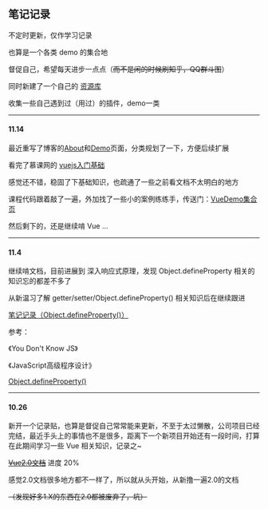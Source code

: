 ## 笔记记录       

不定时更新，仅作学习记录

也算是一个各类 demo 的集合地

督促自己，希望每天进步一点点（~~而不是闲的时候刷知乎，QQ群斗图~~）

同时新建了一个自己的 [资源库](https://github.com/hanekaoru/Repository)

收集一些自己遇到过（用过）的插件，demo一类

----
#### 11.14

最近重写了博客的[About](http://hanekaoru.com/about/)和[Demo](http://hanekaoru.com/about/demo.html)页面，分类规划了一下，方便后续扩展

看完了慕课网的 [vuejs入门基础](http://www.imooc.com/learn/694)

感觉还不错，稳固了下基础知识，也疏通了一些之前看文档不太明白的地方

课程代码跟着敲了一遍，外加找了一些小的案例练练手，传送门：[VueDemo集合页](https://github.com/hanekaoru/WebLearningNotes/tree/master/VueDemo)

然后剩下的，还是继续啃 Vue ...

----
#### 11.4

继续啃文档，目前进展到 深入响应式原理，发现 Object.defineProperty 相关的知识忘的都差不多了

从新温习了解 getter/setter/Object.defineProperty() 相关知识后在继续跟进

[笔记记录（Object.defineProperty()）](http://hanekaoru.com/object-defineproperty/)

参考：

《You Don't Know JS》

《JavaScript高级程序设计》

[Object.defineProperty()](https://developer.mozilla.org/zh-CN/docs/Web/JavaScript/Reference/Global_Objects/Object/defineProperty)

----

#### 10.26

新开一个记录贴，也算是督促自己常常能来更新，不至于太过懒散，公司项目已经完结，最近手头上的事情也不是很多，距离下一个新项目开始还有一段时间，打算在此期间学习一些 Vue 相关知识，记录之~

~~[Vue2.0文档](https://vuefe.cn/guide/)~~ 进度 20%

感觉2.0文档很多地方都不一样了，所以就从头开始，从新撸一遍2.0的文档 

~~（发现好多1.X的东西在2.0都被废弃了，坑）~~



